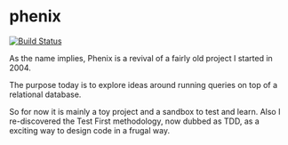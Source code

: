 # phenix
[![Build Status](https://github.com/serge-fantino/phenix/workflows/Java%20CI/badge.svg)]()

As the name implies, Phenix is a revival of a fairly old project I started in 2004.

The purpose today is to explore ideas around running queries on top of a relational database.

So for now it is mainly a toy project and a sandbox to test and learn.
Also I re-discovered the Test First methodology, now dubbed as TDD, as a exciting way to design code in a frugal way.
